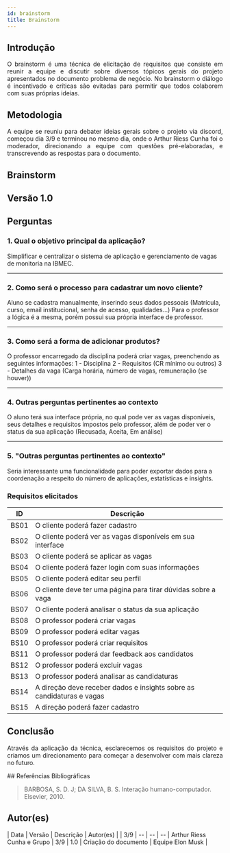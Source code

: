```yaml
---
id: brainstorm
title: Brainstorm
---
```

 
## Introdução
<p align = "justify">
O brainstorm é uma técnica de elicitação de requisitos que consiste em reunir a equipe e discutir sobre diversos tópicos gerais do projeto apresentados no documento problema de negócio. No brainstorm o diálogo é incentivado e críticas são evitadas para permitir que todos colaborem com suas próprias ideias.
</p>
 
## Metodologia
<p align = "justify">
A equipe se reuniu para debater ideias gerais sobre o projeto via discord, começou dia 3/9 e terminou no mesmo dia, onde o Arthur Riess Cunha foi o moderador, direcionando a equipe com questões pré-elaboradas, e transcrevendo as respostas para o documento.
</p>
 
## Brainstorm
 
## Versão 1.0
 
## Perguntas
 
### 1. Qual o objetivo principal da aplicação?
 
Simplificar e centralizar o sistema de aplicação e gerenciamento de vagas de monitoria na IBMEC.
 
---
 
### 2. Como será o processo para cadastrar um novo cliente?
 
Aluno se cadastra manualmente, inserindo seus dados pessoais (Matrícula, curso, email institucional, senha de acesso, qualidades...)
Para o professor a lógica é a mesma, porém possui sua própria interface de professor.

---
 
### 3. Como será a forma de adicionar produtos?
 
O professor encarregado da disciplina poderá criar vagas, preenchendo as seguintes informações:
1 - Disciplina
2 - Requisitos (CR mínimo ou outros)
3 - Detalhes da vaga (Carga horária, número de vagas, remuneração (se houver))

 
---
 
### 4. Outras perguntas pertinentes ao contexto

O aluno terá sua interface própria, no qual pode ver as vagas disponíveis, seus detalhes e requisitos impostos pelo professor, além de poder ver o status da sua aplicação (Recusada, Aceita, Em análise)
 
---
 
### 5. "Outras perguntas pertinentes ao contexto"

Seria interessante uma funcionalidade para poder exportar dados para a coordenação a respeito do número de aplicações, estatísticas e insights.
 

### Requisitos elicitados
 
|ID|Descrição|
|----|-------------|
|BS01| O cliente poderá fazer cadastro|
|BS02| O cliente poderá ver as vagas disponíveis em sua interface|
|BS03| O cliente poderá se aplicar as vagas|
|BS04| O cliente poderá fazer login com suas informações|
|BS05| O cliente poderá editar seu perfil|
|BS06| O cliente deve ter uma página para tirar dúvidas sobre a vaga|
|BS07| O cliente poderá analisar o status da sua aplicação|
|BS08| O professor poderá criar vagas|
|BS09| O professor poderá editar vagas|
|BS10| O professor poderá criar requisitos|
|BS11| O professor poderá dar feedback aos candidatos |
|BS12| O professor poderá excluir vagas|
|BS13| O professor poderá analisar as candidaturas|
|BS14| A direção deve receber dados e insights sobre as candidaturas e vagas|
|BS15| A direção poderá fazer cadastro|


## Conclusão
<p align = "justify">
Através da aplicação da técnica, esclarecemos os requisitos do projeto e criamos um direcionamento para começar a desenvolver com mais clareza no futuro.
</p>
## Referências Bibliográficas
 
> BARBOSA, S. D. J; DA SILVA, B. S. Interação humano-computador. Elsevier, 2010.
 
 
## Autor(es)
| Data | Versão | Descrição | Autor(es) |
| 3/9 | -- | -- | -- | Arthur Riess Cunha e Grupo
| 3/9 | 1.0 | Criação do documento | Equipe Elon Musk |
